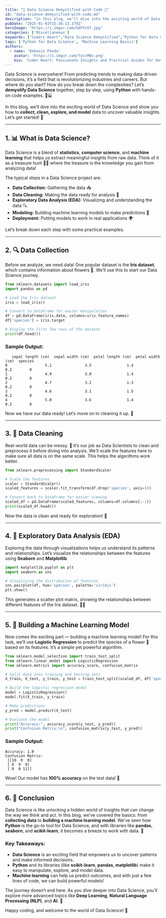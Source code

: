```yaml
---
title: "🌟 Data Science Demystified with Code 🚀"
id: "data-science-demystified-with-code.md"
description: "In this blog, we’ll dive into the exciting world of Data Science and show you how to collect, clean, explore, and model data to uncover valuable insights. Let’s get started!"
pubDate: "2025-01-03T15:36:13.379Z"
heroImage: "https://i.imgur.com/G6P3rU7.jpg"
categories: ['Miscellaneous']
keywords: ["Coders Heart","Data Science Demystified","Python for Data Science","Machine Learning Basics","Data Analysis Techniques","Exploratory Data Analysis (EDA)","Data Science with Python","Iris Dataset Example","Logistic Regression Model","Visualizing Data with Seaborn","Building ML Models","Understanding Data Science","Data Cleaning Process","AI and Machine Learning","Introduction to Data Science","Python Libraries for Data Science"]
tags: ['Python for Data Science', 'Machine Learning Basics']
authors:
  - name: 'Debasis Panda'
    avatar: 'https://i.imgur.com/foccMQo.png'
    bio: 'Coder Heart: Passionate Insights and Practical Guides for Developers'
---
```


Data Science is everywhere! From predicting trends to making data-driven decisions, it’s a field that is revolutionizing industries and careers. But where do you start? How do you break down the complexities? Let’s **demystify Data Science** together, step by step, using **Python** with hands-on code examples. 🐍💻

In this blog, we’ll dive into the exciting world of Data Science and show you how to **collect, clean, explore, and model** data to uncover valuable insights. Let’s get started! 🚀

---

## 1. 📊 What is Data Science?

Data Science is a blend of **statistics**, **computer science**, and **machine learning** that helps us extract meaningful insights from raw data. Think of it as a treasure hunt 🏴‍☠️ where the treasure is the knowledge you gain from analyzing data!

The typical steps in a Data Science project are:
- **Data Collection:** Gathering the data 📥
- **Data Cleaning:** Making the data ready for analysis 🧹
- **Exploratory Data Analysis (EDA):** Visualizing and understanding the data 🔍
- **Modeling:** Building machine learning models to make predictions 🤖
- **Deployment:** Putting models to work in real applications 🌍

Let’s break down each step with some practical examples.

---

## 2. 🔍 Data Collection

Before we analyze, we need data! One popular dataset is the **Iris dataset**, which contains information about flowers 🌸. We’ll use this to start our Data Science journey.

```python
from sklearn.datasets import load_iris
import pandas as pd

# Load the Iris dataset
iris = load_iris()

# Convert to DataFrame for easier manipulation
df = pd.DataFrame(iris.data, columns=iris.feature_names)
df['species'] = iris.target

# Display the first few rows of the dataset
print(df.head())
```

### Sample Output:
```
   sepal length (cm)  sepal width (cm)  petal length (cm)  petal width (cm)  species
0                 5.1               3.5                1.4               0.2        0
1                 4.9               3.0                1.4               0.2        0
2                 4.7               3.2                1.3               0.2        0
3                 4.6               3.1                1.5               0.2        0
4                 5.0               3.6                1.4               0.2        0
```

Now we have our data ready! Let’s move on to cleaning it up. 🧽

---

## 3. 🧹 Data Cleaning

Real-world data can be messy. 😬 It’s our job as Data Scientists to clean and preprocess it before diving into analysis. We’ll scale the features here to make sure all data is on the same scale. This helps the algorithms work better.

```python
from sklearn.preprocessing import StandardScaler

# Scale the features
scaler = StandardScaler()
scaled_features = scaler.fit_transform(df.drop('species', axis=1))

# Convert back to DataFrame for easier viewing
scaled_df = pd.DataFrame(scaled_features, columns=df.columns[:-1])
print(scaled_df.head())
```

Now the data is clean and ready for exploration! 🎨

---

## 4. 🎨 Exploratory Data Analysis (EDA)

Exploring the data through visualizations helps us understand its patterns and relationships. Let’s visualize the relationships between the features using **Seaborn** and **Matplotlib**.

```python
import matplotlib.pyplot as plt
import seaborn as sns

# Visualizing the distribution of features
sns.pairplot(df, hue='species', palette='viridis')
plt.show()
```

This generates a scatter plot matrix, showing the relationships between different features of the Iris dataset. 🌼💫

---

## 5. 🤖 Building a Machine Learning Model

Now comes the exciting part — building a machine learning model! For this task, we’ll use **Logistic Regression** to predict the species of a flower 🌸 based on its features. It’s a simple yet powerful algorithm.

```python
from sklearn.model_selection import train_test_split
from sklearn.linear_model import LogisticRegression
from sklearn.metrics import accuracy_score, confusion_matrix

# Split data into training and testing sets
X_train, X_test, y_train, y_test = train_test_split(scaled_df, df['species'], test_size=0.2, random_state=42)

# Build the logistic regression model
model = LogisticRegression()
model.fit(X_train, y_train)

# Make predictions
y_pred = model.predict(X_test)

# Evaluate the model
print("Accuracy:", accuracy_score(y_test, y_pred))
print("Confusion Matrix:\n", confusion_matrix(y_test, y_pred))
```

### Sample Output:
```
Accuracy: 1.0
Confusion Matrix:
 [[10  0  0]
 [ 0  9  0]
 [ 0  0 11]]
```

Wow! Our model has **100% accuracy** on the test data! 🏅

---

## 6. 🎉 Conclusion

Data Science is like unlocking a hidden world of insights that can change the way we think and act. In this blog, we’ve covered the basics: from **collecting data** to **building a machine learning model**. We’ve seen how **Python** is the go-to tool for Data Science, and with libraries like **pandas**, **seaborn**, and **scikit-learn**, it becomes a breeze to work with data. 🎉

### Key Takeaways:
- **Data Science** is an exciting field that empowers us to uncover patterns and make informed decisions.
- **Python** and its libraries (like **scikit-learn**, **pandas**, **matplotlib**) make it easy to manipulate, explore, and model data.
- **Machine learning** can help us predict outcomes, and with just a few lines of code, we can build powerful models!

The journey doesn’t end here. As you dive deeper into Data Science, you’ll explore more advanced topics like **Deep Learning**, **Natural Language Processing (NLP)**, and **AI**. 🚀

Happy coding, and welcome to the world of Data Science! 🌟
